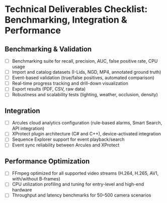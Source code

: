 # Technical Deliverables Checklist: Benchmarking, Integration & Performance

## Benchmarking & Validation
- [ ] Benchmarking suite for recall, precision, AUC, false positive rate, CPU usage
- [ ] Import and catalog datasets (I-Lids, NGD, MP4, annotated ground truth)
- [ ] Event-based validation (true/false positives, automated comparison)
- [ ] Real-time progress tracking and drill-down visualization
- [ ] Export results (PDF, CSV, raw data)
- [ ] Robustness and scalability tests (lighting, weather, occlusion, density)

## Integration
- [ ] Arcules cloud analytics configuration (rule-based alarms, Smart Search, API integration)
- [ ] XProtect plugin architecture (C# and C++), device-activated integration
- [ ] Sequence Explorer support for event playback/search
- [ ] Event sync reliability between Arcules and XProtect

## Performance Optimization
- [ ] FFmpeg optimized for all supported video streams (H.264, H.265, AV1, with/without B-frames)
- [ ] CPU utilization profiling and tuning for entry-level and high-end hardware
- [ ] Throughput and latency benchmarks for 50–500 camera scenarios
